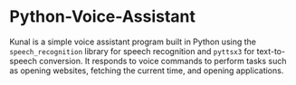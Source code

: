 # Python-Voice-Assistant
Kunal is a simple voice assistant program built in Python using the `speech_recognition` library for speech recognition and `pyttsx3` for text-to-speech conversion. It responds to voice commands to perform tasks such as opening websites, fetching the current time, and opening applications.
